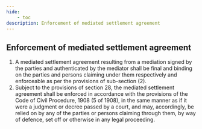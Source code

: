 ```yaml
---
hide:
    - toc
description: Enforcement of mediated settlement agreement
---
```


## Enforcement of mediated settlement agreement

1. A mediated settlement agreement resulting from a mediation signed by the parties and authenticated by the mediator shall be final and binding on the parties and persons claiming under them respectively and enforceable as per the provisions of sub-section (2).
2. Subject to the provisions of section 28, the mediated settlement agreement shall be enforced in accordance with the provisions of the Code of Civil Procedure, 1908 (5 of 1908), in the same manner as if it were a judgment or decree passed by a court, and may, accordingly, be relied on by any of the parties or persons claiming through them, by way of defence, set off or otherwise in any legal proceeding.
